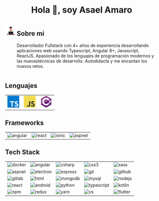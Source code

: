 <html>
  <h1 align="center">Hola 👋, soy Asael Amaro</h1>

  <section style="display: flex; justify-content: center">
    <div>

![animations](/animations/developer.gif)
</div>
<div>
<h2>Sobre mi</h2>
<p>
Desarrollador Fullstack con 4+ años de experiencia desarrollando
aplicaciones web usando Typescript, Angular 8+, Javascript, ReactJS.
Apasionado de los lenguajes de programación modernos y las
nuevastécnicas de desarrollo. Autodidacta y me encantan los nuevos
retos.
</p>
</div>

  </section>

  <section>
    <h2>Lenguajes</h2>
    <table style="width: auto">
      <tr>
        <td>
          <img
            src="https://raw.githubusercontent.com/devicons/devicon/master/icons/typescript/typescript-original.svg"
            alt="typescript"
            width="40"
            height="40"
          />
        </td>
        <td>
          <img
            src="https://raw.githubusercontent.com/devicons/devicon/master/icons/javascript/javascript-original.svg"
            alt="javascript"
            width="40"
            height="40"
          />
        </td>
        <td>
          <img
            src="https://raw.githubusercontent.com/devicons/devicon/master/icons/csharp/csharp-original.svg"
            alt="csharp"
            width="40"
            height="40"
          />
        </td>
      </tr>
    </table>
  </section>

  <section>
    <h2>Frameworks</h2>
    <table style="width: auto">
      <tr>
        <td>
          <img
            src="https://icongr.am/devicon/angularjs-original.svg?size=128&color=currentColor"
            width="40"
            height="40"
            alt="angular"
          />
        </td>
        <td>
          <img
            src="https://icongr.am/devicon/react-original.svg?size=128&color=currentColor"
            width="40"
            height="40"
            alt="react"
          />
        </td>
        <td>
          <img
            src="https://icongr.am/devicon/ionic-original.svg?size=128&color=currentColor"
            width="40"
            height="40"
            alt="ionic"
          />
        </td>
        <td>
          <img
            src="https://icongr.am/devicon/dot-net-original.svg?size=128&color=currentColor"
            width="40"
            height="40"
            alt="aspnet"
          />
        </td>
      </tr>
    </table>
  </section>

  <section>
    <h2>Tech Stack</h2>
    <table>
      <tr>
        <td>
          <img
            src="https://icongr.am/devicon/docker-original.svg?size=128&color=currentColor"
            alt="docker"
            width="40"
            height="40"
          />
        </td>
        <td>
           <img
            src="https://icongr.am/devicon/angularjs-original.svg?size=128&color=currentColor"
            width="40"
            height="40"
            alt="angular"
          />
        </td>
        <td>
          <img
            src="https://icongr.am/devicon/csharp-original.svg?size=128&color=currentColor"
            width="40"
            height="40"
            alt="csharp"
          />
        </td>
        <td>
          <img
            src="https://icongr.am/devicon/css3-original.svg?size=128&color=currentColor"
            width="40"
            height="40"
            alt="css3"
          />
        </td>
        <td>
          <img
            src="https://icongr.am/devicon/sass-original.svg?size=128&color=currentColor"
            width="40"
            height="40"
            alt="sass"
          />
        </td>
      </tr>
      <tr>
        <td>
          <img
            src="https://icongr.am/devicon/dot-net-original.svg?size=128&color=currentColor"
            width="40"
            height="40"
            alt="aspnet"
          />
        </td>
        <td>
          <img
            src="https://icongr.am/devicon/electron-original.svg?size=128&color=currentColor"
            width="40"
            height="40"
            alt="electron"
          />
        </td>
        <td style="background: white;">
          <img
            src="https://icongr.am/devicon/express-original-wordmark.svg?size=128&color=currentColor"
            width="40"
            height="40"
            alt="express"
          />
        </td>
        <td>
          <img
            src="https://icongr.am/devicon/git-original.svg?size=128&color=currentColor"
            width="40"
            height="40"
            alt="git"
          />
        </td>
        <td>
          <img
            src="https://devicons.railway.app/i/github-light.svg"
            width="40"
            height="40"
            alt="github"
          />
        </td>
      </tr>
      <tr>
        <td>
           <img
            src="https://icongr.am/devicon/gitlab-original.svg?size=128&color=currentColor"
            width="40"
            height="40"
            alt="gitlab"
          />
        </td>
        <td>
          <img
            src="https://icongr.am/devicon/html5-original.svg?size=128&color=currentColor"
            width="40"
            height="40"
            alt="html"
          />
        </td>
        <td>
          <img
            src="https://icongr.am/devicon/mongodb-original.svg?size=128&color=currentColor"
            width="40"
            height="40"
            alt="mongodb"
          />
        </td>
        <td>
          <img
            src="https://icongr.am/devicon/mysql-original-wordmark.svg?size=128&color=currentColor"
            width="40"
            height="40"
            alt="mysql"
          />
        </td>
        <td>
          <img
            src="https://icongr.am/devicon/nodejs-original.svg?size=128&color=currentColor"
            alt="nodejs"
            width="40"
            height="40"
          />
        </td>
      </tr>
      <tr>
        <td>
          <img
            src="https://icongr.am/devicon/react-original.svg?size=128&color=currentColor"
            alt="react"
            width="40"
            height="40"
          />
        </td>
        <td>
          <img
            src="https://icongr.am/devicon/android-original.svg?size=128&color=currentColor"
            alt="android"
            width="40"
            height="40"
          />
        </td>
        <td>
          <img
            src="https://icongr.am/devicon/python-original.svg?size=128&color=currentColor"
            alt="python"
            width="40"
            height="40"
          />
        </td>
        <td>
          <img
            src="https://icongr.am/devicon/typescript-original.svg?size=128&color=currentColor"
            alt="typescript"
            width="40"
            height="40"
          />
        </td>
        <td>
          <img
            src="https://devicons.railway.app/i/kotlin.svg"
            alt="kotlin"
            width="40"
            height="40"
          />
        </td>
      </tr>
      <tr>
        <td>
          <img
            src="https://devicons.railway.app/i/npm.svg"
            alt="npm"
            width="40"
            height="40"
          />
        </td>
        <td>
          <img
            src="https://devicons.railway.app/i/redux.svg"
            alt="redux"
            width="40"
            height="40"
          />
        </td>
        <td>
          <img
            src="https://cdn.iconscout.com/icon/free/png-512/free-yarn-34-1174974.png?f=webp&w=512"
            alt="yarn"
            width="40"
            height="40"
          />
        </td>
        <td>
          <img
            src="https://icongr.am/devicon/visualstudio-plain.svg?size=128&color=currentColor"
            alt="vs"
            width="40"
            height="40"
          />
        </td>
         <td>
          <img
            src="https://cdn.iconscout.com/icon/free/png-512/free-flutter-2038877-1720090.png?f=webp&w=512"
            alt="flutter"
            width="40"
            height="40"
          />
        </td>
      </tr>
    </table>
  </section>
</html>
